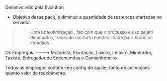 Desenvolvido pela Evolution

- Objetivo desse pack, é diminuir a quantidade de resources startadas no servidor.

>> Uma boa otimização , faz com que o processo e uso sejam diminuidos, trazendo conforto e estabilidade para todos os cidadãos.

Os Empregos:
----> Motorista, Plantação, Lixeiro, Leiteiro, Minerador, Taxista, Entregador de Encomendas e Camionhoneiro 

Todos os empregos contém seu config de ajuste, tanto de animações quanto valor de recebimento.
